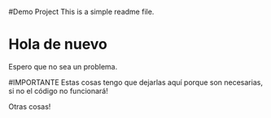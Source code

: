 #Demo Project
This is a simple readme file.

# Hola de nuevo
Espero que no sea un problema.

#IMPORTANTE
Estas cosas tengo que dejarlas aquí porque son necesarias, si no el código no funcionará!

Otras cosas!
